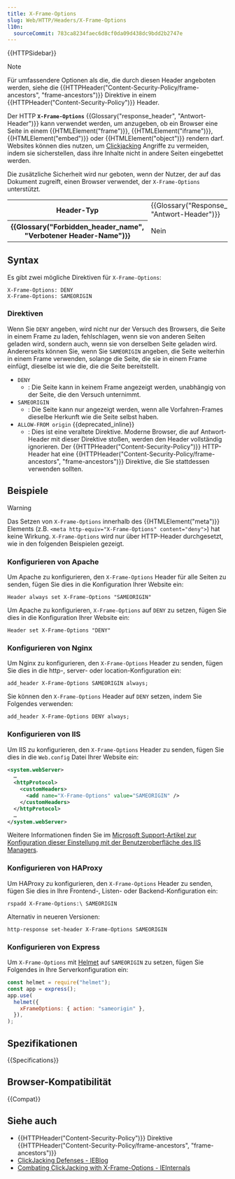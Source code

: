 ```yaml
---
title: X-Frame-Options
slug: Web/HTTP/Headers/X-Frame-Options
l10n:
  sourceCommit: 783ca8234faec6d8cf0da09d438dc9bdd2b2747e
---
```


{{HTTPSidebar}}

> [!NOTE]
> Für umfassendere Optionen als die, die durch diesen Header angeboten werden, siehe die {{HTTPHeader("Content-Security-Policy/frame-ancestors", "frame-ancestors")}} Direktive in einem {{HTTPHeader("Content-Security-Policy")}} Header.

Der HTTP **`X-Frame-Options`** {{Glossary("response_header", "Antwort-Header")}} kann verwendet werden, um anzugeben, ob ein Browser eine Seite in einem {{HTMLElement("frame")}}, {{HTMLElement("iframe")}}, {{HTMLElement("embed")}} oder {{HTMLElement("object")}} rendern darf. Websites können dies nutzen, um [Clickjacking](/de/docs/Web/Security/Types_of_attacks#clickjacking) Angriffe zu vermeiden, indem sie sicherstellen, dass ihre Inhalte nicht in andere Seiten eingebettet werden.

Die zusätzliche Sicherheit wird nur geboten, wenn der Nutzer, der auf das Dokument zugreift, einen Browser verwendet, der `X-Frame-Options` unterstützt.

<table class="properties">
  <tbody>
    <tr>
      <th scope="row">Header-Typ</th>
      <td>{{Glossary("Response_header", "Antwort-Header")}}</td>
    </tr>
    <tr>
      <th scope="row">{{Glossary("Forbidden_header_name", "Verbotener Header-Name")}}</th>
      <td>Nein</td>
    </tr>
  </tbody>
</table>

## Syntax

Es gibt zwei mögliche Direktiven für `X-Frame-Options`:

```http
X-Frame-Options: DENY
X-Frame-Options: SAMEORIGIN
```

### Direktiven

Wenn Sie `DENY` angeben, wird nicht nur der Versuch des Browsers, die Seite in einem Frame zu laden, fehlschlagen, wenn sie von anderen Seiten geladen wird, sondern auch, wenn sie von derselben Seite geladen wird. Andererseits können Sie, wenn Sie `SAMEORIGIN` angeben, die Seite weiterhin in einem Frame verwenden, solange die Seite, die sie in einem Frame einfügt, dieselbe ist wie die, die die Seite bereitstellt.

- `DENY`
  - : Die Seite kann in keinem Frame angezeigt werden, unabhängig von der Seite, die den Versuch unternimmt.
- `SAMEORIGIN`
  - : Die Seite kann nur angezeigt werden, wenn alle Vorfahren-Frames dieselbe Herkunft wie die Seite selbst haben.
- `ALLOW-FROM origin` {{deprecated_inline}}
  - : Dies ist eine veraltete Direktive. Moderne Browser, die auf Antwort-Header mit dieser Direktive stoßen, werden den Header vollständig ignorieren. Der {{HTTPHeader("Content-Security-Policy")}} HTTP-Header hat eine {{HTTPHeader("Content-Security-Policy/frame-ancestors", "frame-ancestors")}} Direktive, die Sie stattdessen verwenden sollten.

## Beispiele

> [!WARNING]
> Das Setzen von `X-Frame-Options` innerhalb des {{HTMLElement("meta")}} Elements (z.B. `<meta http-equiv="X-Frame-Options" content="deny">`) hat keine Wirkung. `X-Frame-Options` wird nur über HTTP-Header durchgesetzt, wie in den folgenden Beispielen gezeigt.

### Konfigurieren von Apache

Um Apache zu konfigurieren, den `X-Frame-Options` Header für alle Seiten zu senden, fügen Sie dies in die Konfiguration Ihrer Website ein:

```apacheconf
Header always set X-Frame-Options "SAMEORIGIN"
```

Um Apache zu konfigurieren, `X-Frame-Options` auf `DENY` zu setzen, fügen Sie dies in die Konfiguration Ihrer Website ein:

```apacheconf
Header set X-Frame-Options "DENY"
```

### Konfigurieren von Nginx

Um Nginx zu konfigurieren, den `X-Frame-Options` Header zu senden, fügen Sie dies in die http-, server- oder location-Konfiguration ein:

```nginx
add_header X-Frame-Options SAMEORIGIN always;
```

Sie können den `X-Frame-Options` Header auf `DENY` setzen, indem Sie Folgendes verwenden:

```nginx
add_header X-Frame-Options DENY always;
```

### Konfigurieren von IIS

Um IIS zu konfigurieren, den `X-Frame-Options` Header zu senden, fügen Sie dies in die `Web.config` Datei Ihrer Website ein:

```xml
<system.webServer>
  …
  <httpProtocol>
    <customHeaders>
      <add name="X-Frame-Options" value="SAMEORIGIN" />
    </customHeaders>
  </httpProtocol>
  …
</system.webServer>
```

Weitere Informationen finden Sie im [Microsoft Support-Artikel zur Konfiguration dieser Einstellung mit der Benutzeroberfläche des IIS Managers](https://support.microsoft.com/en-US/office/mitigating-framesniffing-with-the-x-frame-options-header-1911411b-b51e-49fd-9441-e8301dcdcd79).

### Konfigurieren von HAProxy

Um HAProxy zu konfigurieren, den `X-Frame-Options` Header zu senden, fügen Sie dies in Ihre Frontend-, Listen- oder Backend-Konfiguration ein:

```plain
rspadd X-Frame-Options:\ SAMEORIGIN
```

Alternativ in neueren Versionen:

```plain
http-response set-header X-Frame-Options SAMEORIGIN
```

### Konfigurieren von Express

Um `X-Frame-Options` mit [Helmet](https://helmetjs.github.io/) auf `SAMEORIGIN` zu setzen, fügen Sie Folgendes in Ihre Serverkonfiguration ein:

```js
const helmet = require("helmet");
const app = express();
app.use(
  helmet({
    xFrameOptions: { action: "sameorigin" },
  }),
);
```

## Spezifikationen

{{Specifications}}

## Browser-Kompatibilität

{{Compat}}

## Siehe auch

- {{HTTPHeader("Content-Security-Policy")}} Direktive {{HTTPHeader("Content-Security-Policy/frame-ancestors", "frame-ancestors")}}
- [ClickJacking Defenses - IEBlog](https://learn.microsoft.com/en-us/archive/blogs/ie/ie8-security-part-vii-clickjacking-defenses)
- [Combating ClickJacking with X-Frame-Options - IEInternals](https://learn.microsoft.com/en-us/archive/blogs/ieinternals/combating-clickjacking-with-x-frame-options)
